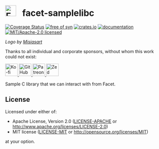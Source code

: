 <h1>
<picture>
<source srcset="https://github.com/facet-rs/facet/raw/main/static/logo-v2/logo-only.webp">
<img src="https://github.com/facet-rs/facet/raw/main/static/logo-v2/logo-only.png" height="35" alt="Facet logo - a reflection library for Rust">
</picture> &nbsp; facet-samplelibc
</h1>

[![Coverage Status](https://coveralls.io/repos/github/facet-rs/facet/badge.svg?branch=main)](https://coveralls.io/github/facet-rs/facet?branch=main)
[![free of syn](https://img.shields.io/badge/free%20of-syn-hotpink)](https://github.com/fasterthanlime/free-of-syn)
[![crates.io](https://img.shields.io/crates/v/facet-samplelibc.svg)](https://crates.io/crates/facet-samplelibc)
[![documentation](https://docs.rs/facet-samplelibc/badge.svg)](https://docs.rs/facet-samplelibc)
[![MIT/Apache-2.0 licensed](https://img.shields.io/crates/l/facet-samplelibc.svg)](./LICENSE)

_Logo by [Misiasart](https://misiasart.com/)_

Thanks to all individual and corporate sponsors, without whom this work could not exist:

<p> <a href="https://ko-fi.com/fasterthanlime">
<picture>
<source media="(prefers-color-scheme: dark)" srcset="https://github.com/facet-rs/facet/raw/main/static/sponsors-v2/ko-fi-dark.svg">
<img src="https://github.com/facet-rs/facet/raw/main/static/sponsors-v2/ko-fi-light.svg" height="40" alt="Ko-fi">
</picture>
</a> <a href="https://github.com/sponsors/fasterthanlime">
<picture>
<source media="(prefers-color-scheme: dark)" srcset="https://github.com/facet-rs/facet/raw/main/static/sponsors-v2/github-dark.svg">
<img src="https://github.com/facet-rs/facet/raw/main/static/sponsors-v2/github-light.svg" height="40" alt="GitHub Sponsors">
</picture>
</a> <a href="https://patreon.com/fasterthanlime">
<picture>
<source media="(prefers-color-scheme: dark)" srcset="https://github.com/facet-rs/facet/raw/main/static/sponsors-v2/patreon-dark.svg">
<img src="https://github.com/facet-rs/facet/raw/main/static/sponsors-v2/patreon-light.svg" height="40" alt="Patreon">
</picture>
</a> <a href="https://zed.dev">
<picture>
<source media="(prefers-color-scheme: dark)" srcset="https://github.com/facet-rs/facet/raw/main/static/sponsors-v2/zed-dark.svg">
<img src="https://github.com/facet-rs/facet/raw/main/static/sponsors-v2/zed-light.svg" height="40" alt="Zed">
</picture>
</a> </p>

Sample C library that we can interact with from Facet.

## License

Licensed under either of:

- Apache License, Version 2.0 ([LICENSE-APACHE](https://github.com/facet-rs/facet/blob/main/LICENSE-APACHE) or <http://www.apache.org/licenses/LICENSE-2.0>)
- MIT license ([LICENSE-MIT](https://github.com/facet-rs/facet/blob/main/LICENSE-MIT) or <http://opensource.org/licenses/MIT>)

at your option.
